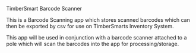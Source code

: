 TimberSmart Barcode Scanner

This is a Barcode Scanning app which stores scanned barcodes which can then be exported by csv for use on TimberSmarts Inventory System.

This app will be used in conjunction with a barcode scanner attached to a pole which will scan the barcodes into the app for processing/storage.


